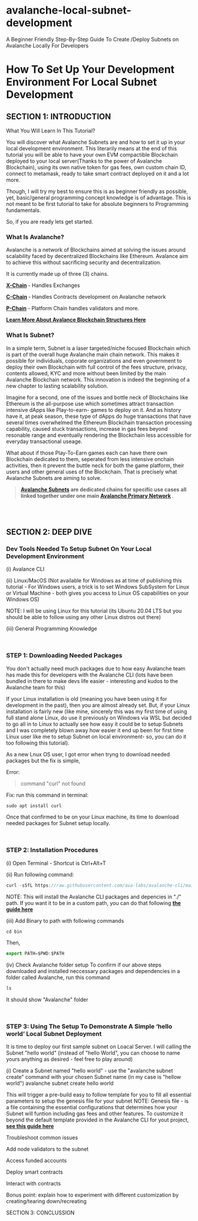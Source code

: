 # avalanche-local-subnet-development
A Beginner Friendly Step-By-Step Guide To Create /Deploy Subnets on Avalanche Locally For Developers

# How To Set Up Your Development Environment For Local Subnet Development

## SECTION 1: INTRODUCTION

What You Will Learn In This Tutorial?

You will discover what Avalanche Subnets are and how to set it up in your local development environment. This literarily means at the end of this tutorial you will be able to have your own EVM compactible Blockchain deployed to your local server(Thanks to the power of Avalanche Blockchain), using its own native token for gas fees, own custom chain ID, connect to metamask, ready to take smart contract deployed on it and a lot more.

Though, I will try my best to ensure this is as beginner friendly as possible, yet, basic/general programming concept knowledge is of advantage. This is not meant to be first tutorial to take for absolute beginners to Programming fundamentals.

So, if you are ready lets get started. 

### What Is Avalanche?

Avalanche is a network of Blockchains aimed at solving the issues around scalability faced by decentralized Blockchains like Ethereum. Avalance aim to achieve this without sacrificing security and decentralization.

It is currently made up of three (3) chains.

<b> [X-Chain](https://docs.avax.network/overview/getting-started/avalanche-platform#exchange-chain-x-chain) </b>  - Handles Exchanges

<b> [C-Chain](https://docs.avax.network/overview/getting-started/avalanche-platform#contract-chain-c-chain) </b>  - Handles Contracts development on Avalanche network

<b> [P-Chain](https://docs.avax.network/overview/getting-started/avalanche-platform#platform-chain-p-chain) </b>  - Platform Chain handles validators and more.

<b> [Learn More About Avalance Blockchain Structures Here](https://docs.avax.network/overview/getting-started/avalanche-platform) </b>



### What Is Subnet?

In a simple term, Subnet is a laser targeted/niche focused Blockchain which is part of the overall huge Avalanche main chain network. This makes it possible for individuals, coporate organizations and even government to deploy their own Blockchain with full control of the fees structure, privacy, contents allowed, KYC and more without been limited by the main Avalanche Blockchain network.
This innovation is indeed the beginning of a new chapter to lasting scalability solution.

Imagine for a second, one of the issues and bottle neck of Blockchains like Ethereum is the all-purpose use which sometimes attract transaction intensive dApps like Play-to-earn- games to deploy on it. And as history have it, at peak season, these type of dApps do huge transactions that have several times overwhelmed the Ethereum Blockchain transaction processing capability, caused stuck transactions, increase in gas fees beyond resonable range and eventually rendering the Blockchain less accessible for everyday transactional useage.

What about if those Play-To-Earn games each can have there own Blockchain dedicated to them, seperated from less intensive onchain activities, then it prevent the buttle neck for both the game platform, their users and other general uses of the Blockchain. That is precisely what Avalanche Subnets are aiming to solve. 

> <b> [Avalanche Subnets](https://docs.avax.network/subnets#subnets) are dedicated chains for specific use cases all linked together under one main [Avalanche Primary Network](http://support.avalabs.org/en/articles/4135650-what-is-the-primary-network) </b>. 

<br/>
<br/>


## SECTION 2: DEEP DIVE

### Dev Tools Needed To Setup Subnet On Your Local Development Environment

(i) Avalance CLI

(ii) Linux/MacOS (Not available for Windows as at time of publishing this tutorial - For Windows users, a trick is to set Windows SubSystem for Linux or Virtual Machine - both gives you access to Linux OS capabilities on your Windows OS)

NOTE: I will be using Linux for this tutorial (its Ubuntu 20.04 LTS but you should be able to follow using any other Linux distros out there)

(iii) General Programming Knowledge 

<br/>

### STEP 1: Downloading Needed Packages

You don't actually need much packages due to how easy Avalanche team has made this for developers with the Avalanche CLI (lots have been bundled in there to make devs life easier - interesting and kudos to the Avalanche team for this)

If your Linux installation is old (meaning you have been using it for development in the past), then you are almost already set. But, if your Linux installation is fairly new (like mine, sincerely this was my first time of using full stand alone Linux, do use it previously on Windows via WSL but decided to go all in to Linux to actually see how easy it could be to setup Subnets and I was completely blown away how easier it end up been for first time Linux user like me to setup Subnet on local environment- so, you can do it too following this tutorial).


As a new Lnux OS user, I got error when tryng to download needed packages but the fix is simple,

Error: 
> command "curl" not found

Fix: run this command in terminal:
~~~javascript
sudo apt install curl
~~~

Once that confirmed to be on your Linux machine, its time to download needed packages for Subnet setup locally.

<br/>

### STEP 2: Installation Procedures

(i) Open Terminal - Shortcut is Ctrl+Alt+T

(ii) Run following command:
~~~javascript
curl -sSfL https://raw.githubusercontent.com/ava-labs/avalanche-cli/main/scripts/install.sh | sh -s
~~~

NOTE: This will install the Avalanche CLI packages and depencies in "./" path. If you want it to be in a custom path, you can do that following <b> [the guide here](https://docs.avax.network/subnets/create-a-local-subnet#installing-in-custom-location) </b>


(iii) Add Binary to path with following commands
~~~javascript
cd bin
~~~


Then,
~~~javascript
export PATH=$PWD:$PATH
~~~


(iv) Check Avalanche folder setup
To confirm if our above steps downloaded and installed neccessary packages and dependencies in a folder called Avalanche, run this command
~~~javascript
ls
~~~
It should show "Avalanche" folder

<br/>

### STEP 3: Using The Setup To Demonstrate A Simple ‘hello world’ Local Subnet Deployment

It is time to deploy our first sample subnet on Loacal Server. I will calling the Subnet "hello world" (instead of "hello World", you can choose to name yours anything as desired - feel free to play around)

(i) Create a Subnet named "hello world" - use the "avalanche subnet create" command with your chosen Subnet name (in my case is "hellow world")
avalanche subnet create hello world

This will trigger a pre-build easy to follow template for you to fill all essential parameters to setup the genesis file for your subnet
NOTE: Genesis file - is a file containing the essential configurations that determines how your Subnet will funtion including gas fees and other features. To customize it beyond the default template provided in the Avalanche CLI for yout project, <b> [see this guide here](https://docs.avax.network/subnets/create-a-local-subnet#create-a-custom-subnet-configuration) </b>









Troubleshoot common issues

Add node validators to the subnet

Access funded accounts

Deploy smart contracts

Interact with contracts

Bonus point: explain how to experiment with different customization by creating/tearing down/recreating


SECTION 3: CONCLUSSION
